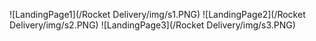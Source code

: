 ![LandingPage1](/Rocket Delivery/img/s1.PNG)
![LandingPage2](/Rocket Delivery/img/s2.PNG)
![LandingPage3](/Rocket Delivery/img/s3.PNG)
